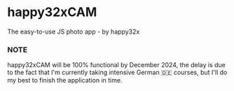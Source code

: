 # happy32xCAM
The easy-to-use JS photo app - by happy32x

### NOTE
happy32xCAM will be 100% functional by December 2024, the delay is due to the fact that I'm currently taking intensive German :de: courses, but I'll do my best to finish the application in time.
